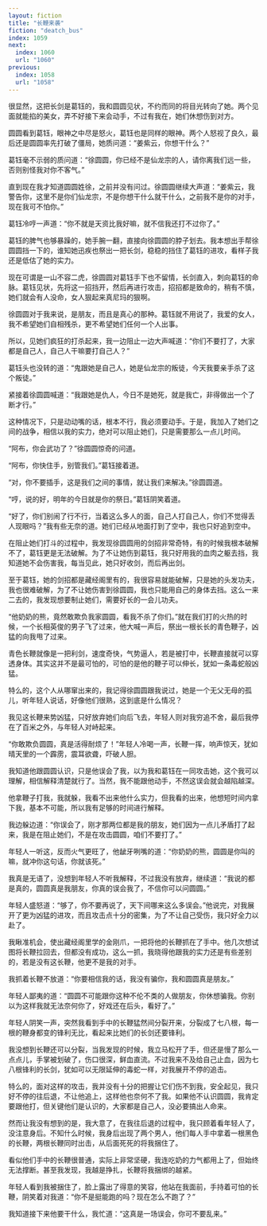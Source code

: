 ```yaml
---
layout: fiction
title: "长鞭来袭"
fiction: "deatch_bus"
index: 1059
next:
  index: 1060
  url: "1060"
previous:
  index: 1058
  url: "1058"
---
```

很显然，这把长剑是葛钰的，我和圆圆见状，不约而同的将目光转向了她。两个见面就能掐的美女，弄不好接下来会动手，不过有我在，她们休想伤到对方。

圆圆看到葛钰，眼神之中尽是怒火，葛钰也是同样的眼神。两个人怒视了良久，最后还是圆圆率先打破了僵局，她质问道：“姜紫云，你想干什么？”

葛钰毫不示弱的质问道：“徐圆圆，你已经不是仙龙宗的人，请你离我们远一些，否则别怪我对你不客气。”

直到现在我才知道圆圆姓徐，之前并没有问过。徐圆圆继续大声道：“姜紫云，我警告你，这里不是你们仙龙宗，不是你想干什么就干什么，之前我不是你的对手，现在我可不怕你。”

葛钰冷哼一声道：“你不就是天资比我好嘛，就不信我还打不过你了。”

葛钰的脾气也够暴躁的，她手腕一翻，直接向徐圆圆的脖子划去。我本想出手帮徐圆圆挡一下的，谁知她迅疾也祭出一把长剑，稳稳的挡住了葛钰的进攻，看样子我还是低估了她的实力。

现在可谓是一山不容二虎，徐圆圆对葛钰手下也不留情，长剑直入，刺向葛钰的命脉。葛钰见状，先将这一招挡开，然后再进行攻击，招招都是致命的，稍有不慎，她们就会有人没命，女人狠起来真尼玛的狠啊。

徐圆圆对于我来说，是朋友，而且是真心的那种。葛钰就不用说了，我爱的女人，我不希望她们自相残杀，更不希望她们任何一个人出事。

所以，见她们疯狂的打杀起来，我一边阻止一边大声喊道：“你们不要打了，大家都是自己人，自己人干嘛要打自己人？”

葛钰头也没转的道：“鬼跟她是自己人，她是仙龙宗的叛徒，今天我要亲手杀了这个叛徒。”

紧接着徐圆圆喊道：“我跟她是仇人，今日不是她死，就是我亡，非得做出一个了断才行。”

这种情况下，只是动动嘴的话，根本不行，我必须要动手。于是，我加入了她们之间的战争，相信以我的实力，绝对可以阻止她们，只是需要那么一点儿时间。

“阿布，你会武功了？”徐圆圆惊奇的问道。

“阿布，你快住手，别管我们。”葛钰接着道。

“对，你不要插手，这是我们之间的事情，就让我们来解决。”徐圆圆道。

“哼，说的好，明年的今日就是你的祭日。”葛钰阴笑着道。

“好了，你们别闹了行不行，当着这么多人的面，自己人打自己人，你们不觉得丢人现眼吗？”我有些无奈的道。她们已经从地面打到了空中，我也只好追到空中。

在阻止她们打斗的过程中，我发现徐圆圆用的剑招非常奇特，有的时候我根本破解不了，葛钰更是无法破解。为了不让她伤到葛钰，我只好用我的血肉之躯去挡，我知道她不会伤害我，每当见此，她只好收剑，而后再出剑。

至于葛钰，她的剑招都是藏经阁里有的，我很容易就能破解，只是她的头发功夫，我也很难破解，为了不让她伤害到徐圆圆，我也只能用自己的身体去挡。这么一来二去的，我发现想要制止她们，需要好长的一会儿功夫。

“他奶奶的熊，竟然敢欺负我家圆圆，看我不杀了你们。”就在我们打的火热的时候，一个长相英俊的男子飞了过来，他大喊一声后，祭出一根长长的青色鞭子，凶猛的向我甩了过来。

青色长鞭就像是一把利剑，速度奇快，气势逼人，若是被打中，长鞭直接就可以穿透身体。其实这并不是最可怕的，可怕的是他的鞭子可以伸长，犹如一条毒蛇般凶猛。

特么的，这个人从哪窜出来的，我记得徐圆圆跟我说过，她是一个无父无母的孤儿，听年轻人说话，好像他们很熟，这到底是什么情况？

我见这长鞭来势凶猛，只好放弃她们向后飞去，年轻人则对我穷追不舍，最后我停在了百米之外，与年轻人对峙起来。

“你敢欺负圆圆，真是活得耐烦了！”年轻人冷喝一声，长鞭一挥，响声惊天，犹如晴天里的一个霹雳，震耳欲聋，吓破人胆。

我知道他跟圆圆认识，只是他误会了我，以为我和葛钰在一同攻击她，这个我可以理解，相信解释清楚就行了。当然，我不能跟他动手，不然这误会就会越陷越深。

他拿鞭子打我，我就躲，我看不出来他什么实力，但我看的出来，他想短时间内拿下我，基本不可能，所以我有足够的时间进行解释。

我边躲边道：“你误会了，刚才那两位都是我的朋友，她们因为一点儿矛盾打了起来，我是在阻止她们，不是在攻击圆圆，咱们不要打了。”

年轻人一听这，反而火气更旺了，他龇牙咧嘴的道：“你奶奶的熊，圆圆是你叫的嘛，就冲你这句话，你就该死。”

我真是无语了，没想到年轻人不听我解释，不过我没有放弃，继续道：“我说的都是真的，圆圆真是我朋友，你真的误会我了，不信你可以问圆圆。”

年轻人盛怒道：“够了，你不要再说了，天下间哪来这么多误会。”他说完，对我展开了更为凶猛的进攻，而且攻击点十分的密集，为了不让自己受伤，我只好全力以赴了。

我瞅准机会，使出藏经阁里学的金刚爪，一把将他的长鞭抓在了手中。他几次想试图将长鞭拉回去，但都没有成功，这么一抓，我晓得他跟我的实力还是有些差别的，若是没有这长鞭，他更不是我的对手。

我抓着长鞭不放道：“你要相信我的话，我没有骗你，我和圆圆真是朋友。”

年轻人鄙夷的道：“圆圆不可能跟你这种不伦不类的人做朋友，你休想骗我。你别以为这样我就无法奈何你了，好戏还在后头，看好了。”

年轻人阴笑一声，突然我看到手中的长鞭猛然间分裂开来，分裂成了七八根，每一根的鞭身都变的锋利无比，看起来比她们的长剑还要锋利。

我没想到长鞭还可以分裂，当我发现的时候，我立马松开了手，但还是慢了那么一点点儿，手掌被划破了，伤口很深，鲜血直流。不过我来不及给自己止血，因为七八根锋利的长剑，犹如可以无限延伸的毒蛇一样，对我展开不停的追击。

特么的，面对这样的攻击，我并没有十分的把握让它们伤不到我，安全起见，我只好不停的往后退，不让他追上，这样他也奈何不了我。如果他不认识圆圆，我肯定要跟他打，但关键他们是认识的，大家都是自己人，没必要搞出人命来。

然而让我没有想到的是，我大意了，在我往后退的过程中，我只顾着看年轻人了，没注意身后。不知什么时候，我身后出现了两个男人，他们每人手中拿着一根黑色的长鞭，两根长鞭同时出击，从后面死死的将我捆住了。

看似他们手中的长鞭很普通，实际上非常坚硬，我连吃奶的力气都用上了，但始终无法撑断。甚至我发现，我越是挣扎，长鞭将我捆绑的越紧。

年轻人看到我被捆住了，脸上露出了得意的笑容，他站在我面前，手持着可怕的长鞭，阴笑着对我道：“你不是挺能跑的吗？现在怎么不跑了？”

我知道接下来他要干什么，我忙道：“这真是一场误会，你可不要乱来。”